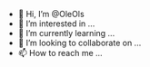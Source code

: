 - 👋 Hi, I’m @OleOls
- 👀 I’m interested in ...
- 🌱 I’m currently learning ...
- 💞️ I’m looking to collaborate on ...
- 📫 How to reach me ...

<!---
OleOls/OleOls is a ✨ special ✨ repository because its `README.md` (this file) appears on your GitHub profile.
You can click the Preview link to take a look at your changes.
--->
